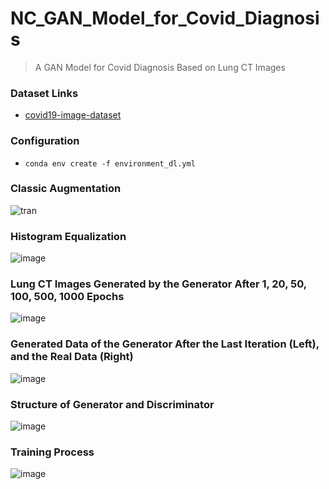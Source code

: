 # NC_GAN_Model_for_Covid_Diagnosis

> A GAN Model for Covid Diagnosis Based on Lung CT Images

### Dataset Links

- [covid19-image-dataset](https://www.kaggle.com/datasets/pranavraikokte/covid19-image-dataset)

### Configuration

- `conda env create -f environment_dl.yml`

### Classic Augmentation

![tran](https://user-images.githubusercontent.com/67775090/170679359-47b4893b-e1df-4de4-aeaa-190fed69629f.png)

### Histogram Equalization

![image](https://user-images.githubusercontent.com/67775090/187150691-c1474cf2-2617-4166-9d42-41d3fe404193.png)

### Lung CT Images Generated by the Generator After 1, 20, 50, 100, 500, 1000 Epochs

![image](https://user-images.githubusercontent.com/67775090/187150340-d5c884e5-eefb-4c65-8644-7f490b2bb949.png)

### Generated Data of the Generator After the Last Iteration (Left), and the Real Data (Right)

![image](https://user-images.githubusercontent.com/67775090/187150465-f786af59-d861-49e9-95b5-76b5fa992592.png)

### Structure of Generator and Discriminator

![image](https://user-images.githubusercontent.com/67775090/187150911-912a6284-287d-4a21-a857-4ea37dd81738.png)

### Training Process

![image](https://user-images.githubusercontent.com/67775090/187151209-8b570753-fce0-4edb-8d4c-87f3fb729561.png)
